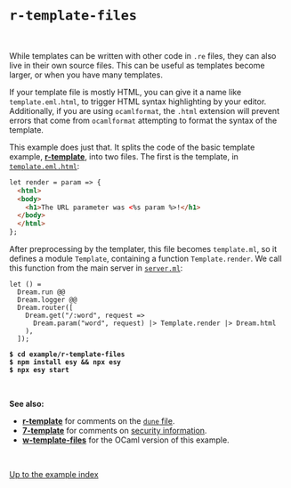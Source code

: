 # `r-template-files`

<br>

While templates can be written with other code in `.re` files, they can also
live in their own source files.  This can be useful as templates become larger,
or when you have many templates.

If your template file is mostly HTML, you can give it a name like
`template.eml.html`, to trigger HTML syntax highlighting by your editor.
Additionally, if you are using `ocamlformat`, the `.html` extension will
prevent errors that come from `ocamlformat` attempting to format the syntax of
the template.

This example does just that. It splits the code of the basic template example,
[**r-template**](../r-template#files), into two files. The first is the
template, in
[`template.eml.html`](https://github.com/aantron/dream/blob/master/example/r-template-files/template.eml.html):

```html
let render = param => {
  <html>
  <body>
    <h1>The URL parameter was <%s param %>!</h1>
  </body>
  </html>
};
```

After preprocessing by the templater, this file becomes `template.ml`, so it
defines a module `Template`, containing a function `Template.render`. We call
this function from the main server in
[`server.ml`](https://github.com/aantron/dream/blob/master/example/w-template-files/server.ml):

```reason
let () =
  Dream.run @@
  Dream.logger @@
  Dream.router([
    Dream.get("/:word", request =>
      Dream.param("word", request) |> Template.render |> Dream.html
    ),
  ]);
```

<pre><code><b>$ cd example/r-template-files</b>
<b>$ npm install esy && npx esy</b>
<b>$ npx esy start</b></code></pre>

<br>

**See also:**

- [**r-template**](../r-template#files) for comments on the
[`dune` file](https://github.com/aantron/dream/blob/master/example/w-template-files/dune).
- [**7-template**](../7-template#files) for comments on [security
information](https://github.com/aantron/dream/tree/master/example/7-template#security).
- [**w-template-files**](../w-template-files) for the OCaml version of this example.

<br>

[Up to the example index](../#examples)
